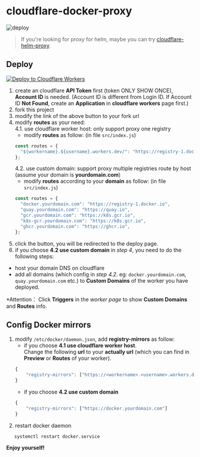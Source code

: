 # cloudflare-docker-proxy

![deploy](https://github.com/yqchilde/cloudflare-docker-proxy/actions/workflows/deploy.yaml/badge.svg)

> If you're looking for proxy for helm, maybe you can try [cloudflare-helm-proxy](github.com/yqchilde/cloudflare-helm-proxy).

## Deploy
[![Deploy to Cloudflare Workers](https://deploy.workers.cloudflare.com/button)](https://deploy.workers.cloudflare.com/?url=https://github.com/xgblack/cloudflare-docker-proxy)

1. create an cloudflare **API Token** first (token ONLY SHOW ONCE), **Account ID** is needed. (Account ID is different from Login ID. If Account ID **Not Found**, create an **Application** in **cloudflare workers** page first.)
2. fork this project
3. modify the link of the above button to your fork url
4. modify **routes** as your need:    
    4.1. use cloudflare worker host: only support proxy one registry
   - modify **routes** as follow: (in file `src/index.js`)
   ```javascript
   const routes = {
     "${workername}.${username}.workers.dev/": "https://registry-1.docker.io",
   };
   ```
    4.2. use custom domain: support proxy multiple registries route by host (assume your domain is **yourdomain.com**)
   - modify **routes** according to your **domain** as follow: (in file `src/index.js`)
   ```javascript
   const routes = {
     "docker.yourdomain.com": "https://registry-1.docker.io",
     "quay.yourdomain.com": "https://quay.io",
     "gcr.yourdomain.com": "https://k8s.gcr.io",
     "k8s-gcr.yourdomain.com": "https://k8s.gcr.io",
     "ghcr.yourdomain.com": "https://ghcr.io",
   };
   ```  
5. click the button, you will be redirected to the deploy page.
6. if you choose **4.2 use custom domain** in _step 4_, you need to do the following steps:
  - host your domain DNS on cloudflare
  - add all domains (which config in _step 4.2_. eg: `docker.yourdomain.com`, `quay.yourdomain.com` etc.) to **Custom Domains** of the worker you have deployed. 


  *Attention： Click **Triggers** in the _worker page_ to show **Custom Domains** and **Routes** info.


## Config Docker mirrors
1. modify `/etc/docker/daemon.json`, add **registry-mirrors** as follow:
   - if you choose **4.1 use cloudflare worker host**.   
     Change the following **url** to your **actually url** (which you can find in **Preview** or **Routes** of your worker).
    ```javascript
    {
        "registry-mirrors": ["https://<workername>.<username>.workers.dev"]
    }
    ```
    - if you choose **4.2 use custom domain**
    ```javascript
    {
        "registry-mirrors": ["https://docker.yourdomain.com"]
    }
    ```
2. restart docker daemon
```
   systemctl restart docker.service
```

**Enjoy yourself!**
  
